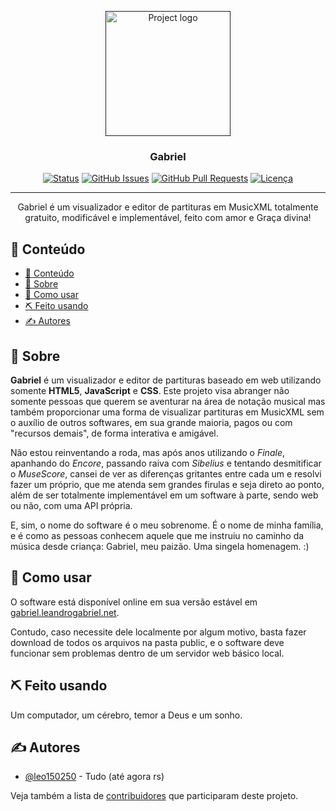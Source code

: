 <p align="center">
  <a href="" rel="noopener">
 <img width=200px height=200px src="https://i.imgur.com/6wj0hh6.jpg" alt="Project logo"></a>
</p>

<h3 align="center">Gabriel</h3>

<div align="center">

[![Status](https://img.shields.io/badge/status-active-success.svg)]()
[![GitHub Issues](https://img.shields.io/github/issues/leo150250/gabriel.svg)](https://github.com/leo150250/gabriel/issues)
[![GitHub Pull Requests](https://img.shields.io/github/issues-pr/leo150250/gabriel.svg)](https://github.com/leo150250/gabriel/pulls)
[![Licença](https://img.shields.io/badge/license-MIT-blue.svg)](/LICENSE)

</div>

---

<p align="center"> Gabriel é um visualizador e editor de partituras em MusicXML totalmente gratuito, modificável e implementável, feito com amor e Graça divina!
</p>

## 📝 Conteúdo

- [📝 Conteúdo](#-conteúdo)
- [🧐 Sobre ](#-sobre-)
- [🏁 Como usar ](#-como-usar-)
- [⛏️ Feito usando ](#️-feito-usando-)
- [✍️ Autores ](#️-autores-)

## 🧐 Sobre <a name = "about"></a>

**Gabriel** é um visualizador e editor de partituras baseado em web utilizando somente **HTML5**, **JavaScript** e **CSS**. Este projeto visa abranger não somente pessoas que querem se aventurar na área de notação musical mas também proporcionar uma forma de visualizar partituras em MusicXML sem o auxílio de outros softwares, em sua grande maioria, pagos ou com "recursos demais", de forma interativa e amigável.

Não estou reinventando a roda, mas após anos utilizando o *Finale*, apanhando do *Encore*, passando raiva com *Sibelius* e tentando desmitificar o *MuseScore*, cansei de ver as diferenças gritantes entre cada um e resolvi fazer um próprio, que me atenda sem grandes firulas e seja direto ao ponto, além de ser totalmente implementável em um software à parte, sendo web ou não, com uma API própria.

E, sim, o nome do software é o meu sobrenome. É o nome de minha família, e é como as pessoas conhecem aquele que me instruiu no caminho da música desde criança: Gabriel, meu paizão. Uma singela homenagem. :)

## 🏁 Como usar <a name = "getting_started"></a>

O software está disponível online em sua versão estável em [gabriel.leandrogabriel.net](https://gabriel.leandrogabriel.net).

Contudo, caso necessite dele localmente por algum motivo, basta fazer download de todos os arquivos na pasta public, e o software deve funcionar sem problemas dentro de um servidor web básico local.

## ⛏️ Feito usando <a name = "built_using"></a>

Um computador, um cérebro, temor a Deus e um sonho.

## ✍️ Autores <a name = "authors"></a>

- [@leo150250](https://github.com/leo150250) - Tudo (até agora rs)

Veja também a lista de [contribuidores](https://github.com/leo150250/gabriel/contributors) que participaram deste projeto.
